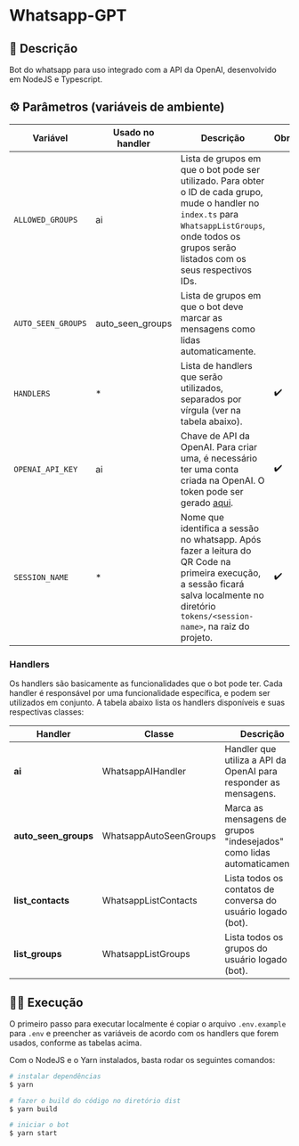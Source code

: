 # Whatsapp-GPT

## :scroll: Descrição

Bot do whatsapp para uso integrado com a API da OpenAI, desenvolvido em NodeJS e Typescript.

## :gear: Parâmetros (variáveis de ambiente)

| Variável | Usado no handler | Descrição | Obrigatório? |
| -------- | --------- | ----------- | ------------ |
| `ALLOWED_GROUPS` | ai  | Lista de grupos em que o bot pode ser utilizado. Para obter o ID de cada grupo, mude o handler no `index.ts` para `WhatsappListGroups`, onde todos os grupos serão listados com os seus respectivos IDs. | |
| `AUTO_SEEN_GROUPS` | auto_seen_groups | Lista de grupos em que o bot deve marcar as mensagens como lidas automaticamente. | |
| `HANDLERS` | * | Lista de handlers que serão utilizados, separados por vírgula (ver na tabela abaixo). | :heavy_check_mark: |
| `OPENAI_API_KEY` | ai | Chave de API da OpenAI. Para criar uma, é necessário ter uma conta criada na OpenAI. O token pode ser gerado [aqui](https://beta.openai.com/account/api-keys). | :heavy_check_mark: |
| `SESSION_NAME` | * | Nome que identifica a sessão no whatsapp. Após fazer a leitura do QR Code na primeira execução, a sessão ficará salva localmente no diretório `tokens/<session-name>`, na raiz do projeto. | :heavy_check_mark: |

### Handlers

Os handlers são basicamente as funcionalidades que o bot pode ter. Cada handler é responsável por uma funcionalidade específica, e podem ser utilizados em conjunto. A tabela abaixo lista os handlers disponíveis e suas respectivas classes:

| Handler | Classe | Descrição |
| ------- | --------- | ----------- |
| **ai** | WhatsappAIHandler | Handler que utiliza a API da OpenAI para responder as mensagens. |
| **auto_seen_groups** | WhatsappAutoSeenGroups | Marca as mensagens de grupos "indesejados" como lidas automaticamente. |
| **list_contacts** | WhatsappListContacts | Lista todos os contatos de conversa do usuário logado (bot). |
| **list_groups** | WhatsappListGroups | Lista todos os grupos do usuário logado (bot). |

## :running_man: Execução

O primeiro passo para executar localmente é copiar o arquivo `.env.example` para `.env` e preencher as variáveis de acordo com os handlers que forem usados, conforme as tabelas acima.

Com o NodeJS e o Yarn instalados, basta rodar os seguintes comandos:

```bash
# instalar dependências
$ yarn

# fazer o build do código no diretório dist
$ yarn build

# iniciar o bot
$ yarn start
```
